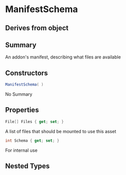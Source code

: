# ManifestSchema

## Derives from object

## Summary

An addon's manifest, describing what files are available
## Constructors

```c#
ManifestSchema( ) 
```
No Summary
## Properties

```c#
File[] Files { get; set; } 
```
A list of files that should be mounted to use this asset
```c#
int Schema { get; set; } 
```
For internal use
## Nested Types

